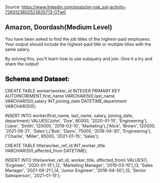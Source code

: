 Source: <https://www.linkedin.com/posts/im-nsk_sql-activity-7260123802523635713-OTw0>

## Amazon, Doordash(Medium Level)

You have been asked to find the job titles of the highest-paid employees.
Your output should include the highest-paid title or multiple titles with the same salary.

By solving this, you'll learn how to use subquery and join. Give it a try and share the output!

## 𝐒𝐜𝐡𝐞𝐦𝐚 𝐚𝐧𝐝 𝐃𝐚𝐭𝐚𝐬𝐞𝐭:

CREATE TABLE worker(worker_id INTEGER PRIMARY KEY AUTOINCREMENT,first_name VARCHAR(50),last_name VARCHAR(50),salary INT,joining_date DATETIME,department VARCHAR(50));

INSERT INTO worker(first_name, last_name, salary, joining_date, department) VALUES('John', 'Doe', 80000, '2020-01-15', 'Engineering'),('Jane', 'Smith', 120000, '2019-03-10', 'Marketing'),('Alice', 'Brown', 120000, '2021-06-21', 'Sales'),('Bob', 'Davis', 75000, '2018-04-30', 'Engineering'),('Charlie', 'Miller', 95000, '2021-01-15', 'Sales');

CREATE TABLE title(worker_ref_id INT,worker_title VARCHAR(50),affected_from DATETIME);

INSERT INTO title(worker_ref_id, worker_title, affected_from) VALUES(1, 'Engineer', '2020-01-15'),(2, 'Marketing Manager', '2019-03-10'),(3, 'Sales Manager', '2021-06-21'),(4, 'Junior Engineer', '2018-04-30'),(5, 'Senior Salesperson', '2021-01-15');
